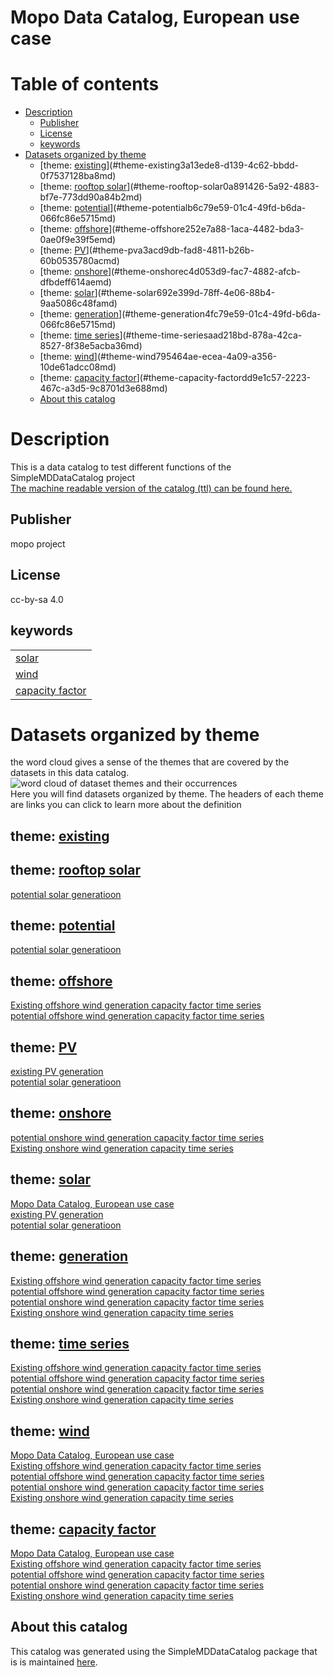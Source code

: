
Mopo Data Catalog, European use case
====================================

Table of contents
=================

* [Description](#description)
	* [Publisher](#publisher)
	* [License](#license)
	* [keywords](#keywords)
* [Datasets organized by theme](#datasets-organized-by-theme)
	* [theme: [existing](3a13ede8-d139-4c62-bbdd-0f7537128ba8.md)](#theme-existing3a13ede8-d139-4c62-bbdd-0f7537128ba8md)
	* [theme: [rooftop solar](0a891426-5a92-4883-bf7e-773dd90a84b2.md)](#theme-rooftop-solar0a891426-5a92-4883-bf7e-773dd90a84b2md)
	* [theme: [potential](b6c79e59-01c4-49fd-b6da-066fc86e5715.md)](#theme-potentialb6c79e59-01c4-49fd-b6da-066fc86e5715md)
	* [theme: [offshore](252e7a88-1aca-4482-bda3-0ae0f9e39f5e.md)](#theme-offshore252e7a88-1aca-4482-bda3-0ae0f9e39f5emd)
	* [theme: [PV](a3acd9db-fad8-4811-b26b-60b0535780ac.md)](#theme-pva3acd9db-fad8-4811-b26b-60b0535780acmd)
	* [theme: [onshore](c4d053d9-fac7-4882-afcb-dfbdeff614ae.md)](#theme-onshorec4d053d9-fac7-4882-afcb-dfbdeff614aemd)
	* [theme: [solar](692e399d-78ff-4e06-88b4-9aa5086c48fa.md)](#theme-solar692e399d-78ff-4e06-88b4-9aa5086c48famd)
	* [theme: [generation](4fc79e59-01c4-49fd-b6da-066fc86e5715.md)](#theme-generation4fc79e59-01c4-49fd-b6da-066fc86e5715md)
	* [theme: [time series](aad218bd-878a-42ca-8527-8f38e5acba36.md)](#theme-time-seriesaad218bd-878a-42ca-8527-8f38e5acba36md)
	* [theme: [wind](795464ae-ecea-4a09-a356-10de61adcc08.md)](#theme-wind795464ae-ecea-4a09-a356-10de61adcc08md)
	* [theme: [capacity factor](dd9e1c57-2223-467c-a3d5-9c8701d3e688.md)](#theme-capacity-factordd9e1c57-2223-467c-a3d5-9c8701d3e688md)
	* [About this catalog](#about-this-catalog)

# Description


This is a data catalog to test different functions of the SimpleMDDataCatalog project  
[The machine readable version of the catalog (ttl) can be found here.](talog.ttl)
## Publisher
  
mopo project
## License
  
cc-by-sa 4.0
## keywords

||
| :--- |
|[solar](692e399d-78ff-4e06-88b4-9aa5086c48fa.md)|
|[wind](795464ae-ecea-4a09-a356-10de61adcc08.md)|
|[capacity factor](dd9e1c57-2223-467c-a3d5-9c8701d3e688.md)|

# Datasets organized by theme
  
the word cloud gives a sense of the themes that are covered by the datasets in this data catalog.  
![word cloud of dataset themes and their occurrences](gures/wordcloud.svg)  
Here you will find datasets organized by theme. The headers of each theme are links you can click to learn more about the definition
## theme: [existing](3a13ede8-d139-4c62-bbdd-0f7537128ba8.md)

## theme: [rooftop solar](0a891426-5a92-4883-bf7e-773dd90a84b2.md)
  
[potential solar generatioon](d2046673-feca-41e3-9f5b-1c3bc6866129.md)
## theme: [potential](b6c79e59-01c4-49fd-b6da-066fc86e5715.md)
  
[potential solar generatioon](d2046673-feca-41e3-9f5b-1c3bc6866129.md)
## theme: [offshore](252e7a88-1aca-4482-bda3-0ae0f9e39f5e.md)
  
[Existing offshore wind generation capacity factor time series ](4241ad70-d5a3-4278-8ca2-15334dccf741.md)  
[potential offshore wind generation capacity factor time series](5b8b1db7-186c-4fab-9584-a87478e41c97.md)
## theme: [PV](a3acd9db-fad8-4811-b26b-60b0535780ac.md)
  
[existing PV generation](46be983d-3de3-4e10-b82a-828b18cd77e7.md)  
[potential solar generatioon](d2046673-feca-41e3-9f5b-1c3bc6866129.md)
## theme: [onshore](c4d053d9-fac7-4882-afcb-dfbdeff614ae.md)
  
[potential onshore wind generation capacity factor time series](e857840a-8b0a-491d-9e0b-b6789e28aea6.md)  
[Existing onshore wind generation capacity  time series ](f183c997-9f56-450b-88cc-86ac1eebc93a.md)
## theme: [solar](692e399d-78ff-4e06-88b4-9aa5086c48fa.md)
  
[Mopo Data Catalog, European use case](None.md)  
[existing PV generation](46be983d-3de3-4e10-b82a-828b18cd77e7.md)  
[potential solar generatioon](d2046673-feca-41e3-9f5b-1c3bc6866129.md)
## theme: [generation](4fc79e59-01c4-49fd-b6da-066fc86e5715.md)
  
[Existing offshore wind generation capacity factor time series ](4241ad70-d5a3-4278-8ca2-15334dccf741.md)  
[potential offshore wind generation capacity factor time series](5b8b1db7-186c-4fab-9584-a87478e41c97.md)  
[potential onshore wind generation capacity factor time series](e857840a-8b0a-491d-9e0b-b6789e28aea6.md)  
[Existing onshore wind generation capacity  time series ](f183c997-9f56-450b-88cc-86ac1eebc93a.md)
## theme: [time series](aad218bd-878a-42ca-8527-8f38e5acba36.md)
  
[Existing offshore wind generation capacity factor time series ](4241ad70-d5a3-4278-8ca2-15334dccf741.md)  
[potential offshore wind generation capacity factor time series](5b8b1db7-186c-4fab-9584-a87478e41c97.md)  
[potential onshore wind generation capacity factor time series](e857840a-8b0a-491d-9e0b-b6789e28aea6.md)  
[Existing onshore wind generation capacity  time series ](f183c997-9f56-450b-88cc-86ac1eebc93a.md)
## theme: [wind](795464ae-ecea-4a09-a356-10de61adcc08.md)
  
[Mopo Data Catalog, European use case](None.md)  
[Existing offshore wind generation capacity factor time series ](4241ad70-d5a3-4278-8ca2-15334dccf741.md)  
[potential offshore wind generation capacity factor time series](5b8b1db7-186c-4fab-9584-a87478e41c97.md)  
[potential onshore wind generation capacity factor time series](e857840a-8b0a-491d-9e0b-b6789e28aea6.md)  
[Existing onshore wind generation capacity  time series ](f183c997-9f56-450b-88cc-86ac1eebc93a.md)
## theme: [capacity factor](dd9e1c57-2223-467c-a3d5-9c8701d3e688.md)
  
[Mopo Data Catalog, European use case](None.md)  
[Existing offshore wind generation capacity factor time series ](4241ad70-d5a3-4278-8ca2-15334dccf741.md)  
[potential offshore wind generation capacity factor time series](5b8b1db7-186c-4fab-9584-a87478e41c97.md)  
[potential onshore wind generation capacity factor time series](e857840a-8b0a-491d-9e0b-b6789e28aea6.md)  
[Existing onshore wind generation capacity  time series ](f183c997-9f56-450b-88cc-86ac1eebc93a.md)
## About this catalog
  
This catalog was generated using the SimpleMDDataCatalog package that is is maintained [here](https://github.com/uuidea/SimpleMDDataCatalog).